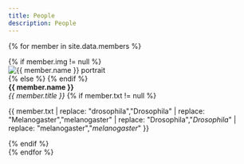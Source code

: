 ```yaml
---
title: People
description: People
---
```

{% for member in site.data.members %}
<div class="w3-card-4">
    <div class="w3-row">
        <div class="portrait w3-col w3-container w3-center">
            {% if member.img != null %}
            <div class="feather"><img src="/images/members/{{ member.img }}.jpg" alt="{{ member.name }} portrait"></div>
            {% else %}
            <i class="fa fa-user fa-4x" aria-hidden="true" style="margin-top:2rem"></i>
            {% endif %}
        </div>
        <div class="w3-rest w3-container">
            <strong class="name">{{ member.name }}</strong>
            <br>
            <em class="title">
                {{ member.title }}
                <span class="email">
                    <a href="mailto:{{ member.email }}">
                        <i class="fa fa-envelope" title="{{ member.email }}"></i>
                    </a>
                </span>
            </em>
            {% if member.txt != null %}
            <p class="text">
                {{ member.txt |
                replace: "drosophila","Drosophila" | 
                replace: "Melanogaster","melanogaster" | 
                replace: "Drosophila","<i>Drosophila</i>" | 
                replace: "melanogaster","<i>melanogaster</i>" }}
            </p>
            {% endif %}
        </div>
    </div>
</div>
{% endfor %}